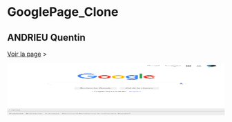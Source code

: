 # GooglePage_Clone

## ANDRIEU Quentin


[Voir la page](https://tinou95.github.io/Portfolio_Github/) &gt;

<img height="120" alt="Merci d'être venu" width="100%" src="Capture_gogle.PNG" />
